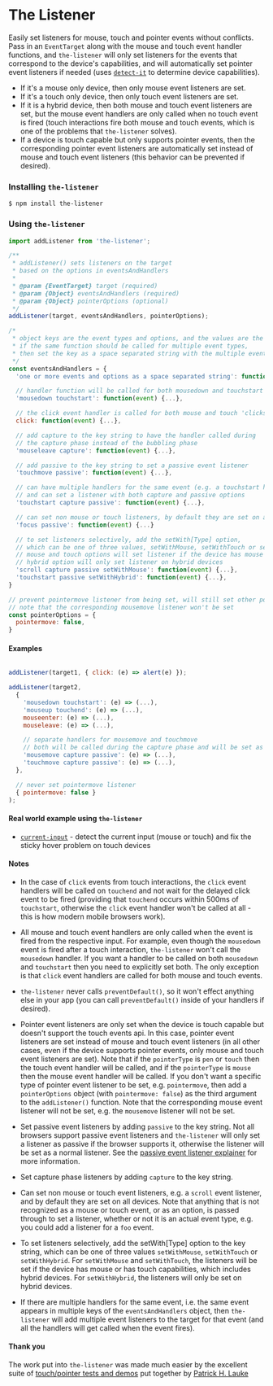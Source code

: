 # The Listener

Easily set listeners for mouse, touch and pointer events without conflicts. Pass in an `EventTarget` along with the mouse and touch event handler functions, and `the-listener` will only set listeners for the events that correspond to the device's capabilities, and will automatically set pointer event listeners if needed (uses [`detect-it`][detectIt] to determine device capabilities).

- If it's a mouse only device, then only mouse event listeners are set.
- If it's a touch only device, then only touch event listeners are set.
- If it is a hybrid device, then both mouse and touch event listeners are set, but the mouse event handlers are only called when no touch event is fired (touch interactions fire both mouse and touch events, which is one of the problems that `the-listener` solves).
- If a device is touch capable but only supports pointer events, then the corresponding pointer event listeners are automatically set instead of mouse and touch event listeners (this behavior can be prevented if desired).


### Installing `the-listener`
```terminal
$ npm install the-listener
```

### Using `the-listener`

```javascript
import addListener from 'the-listener';
```
```javascript
/**
 * addListener() sets listeners on the target
 * based on the options in eventsAndHandlers
 *
 * @param {EventTarget} target (required)
 * @param {Object} eventsAndHandlers (required)
 * @param {Object} pointerOptions (optional)
 */
addListener(target, eventsAndHandlers, pointerOptions);
```
```javascript
/*
 * object keys are the event types and options, and the values are the handlers,
 * if the same function should be called for multiple event types,
 * then set the key as a space separated string with the multiple event types
 */
const eventsAndHandlers = {
  'one or more events and options as a space separated string': function handler(event) {...},

  // handler function will be called for both mousedown and touchstart events,
  'mousedown touchstart': function(event) {...},

  // the click event handler is called for both mouse and touch 'clicks' without any delay
  click: function(event) {...},

  // add capture to the key string to have the handler called during
  // the capture phase instead of the bubbling phase
  'mouseleave capture': function(event) {...},

  // add passive to the key string to set a passive event listener
  'touchmove passive': function(event) {...},

  // can have multiple handlers for the same event (e.g. a touchstart handler was also set above)
  // and can set a listener with both capture and passive options
  'touchstart capture passive': function(event) {...},

  // can set non mouse or touch listeners, by default they are set on all devices
  'focus passive': function(event) {...}

  // to set listeners selectively, add the setWith[Type] option,
  // which can be one of three values, setWithMouse, setWithTouch or setWithHybrid,
  // mouse and touch options will set listener if the device has mouse or has touch (includes hybrids)
  // hybrid option will only set listener on hybrid devices
  'scroll capture passive setWithMouse': function(event) {...},
  'touchstart passive setWithHybrid': function(event) {...},
}

// prevent pointermove listener from being set, will still set other pointer listeners
// note that the corresponding mousemove listener won't be set
const pointerOptions = {
  pointermove: false,
}
```

#### Examples
```javascript

addListener(target1, { click: (e) => alert(e) });

addListener(target2,
  {
    'mousedown touchstart': (e) => (...),
    'mouseup touchend': (e) => (...),
    mouseenter: (e) => (...),
    mouseleave: (e) => (...),

    // separate handlers for mousemove and touchmove
    // both will be called during the capture phase and will be set as passive listeners
    'mousemove capture passive': (e) => (...),
    'touchmove capture passive': (e) => (...),
  },

  // never set pointermove listener
  { pointermove: false }
);
```

#### Real world example using `the-listener`
- [`current-input`][currentInput] - detect the current input (mouse or touch) and fix the sticky hover problem on touch devices

#### Notes
- In the case of `click` events from touch interactions, the `click` event handlers will be called on `touchend` and not wait for the delayed click event to be fired (providing that `touchend` occurs within 500ms of `touchstart`, otherwise the `click` event handler won't be called at all - this is how modern mobile browsers work).

- All mouse and touch event handlers are only called when the event is fired from the respective input. For example, even though the `mousedown` event is fired after a touch interaction, `the-listener` won't call the `mousedown` handler. If you want a handler to be called on both `mousedown` and `touchstart` then you need to explicitly set both. The only exception is that `click` event handlers are called for both mouse and touch events.

- `the-listener` never calls `preventDefault()`, so it won't effect anything else in your app (you can call `preventDefault()` inside of your handlers if desired).

- Pointer event listeners are only set when the device is touch capable but doesn't support the touch events api. In this case, pointer event listeners are set instead of mouse and touch event listeners (in all other cases, even if the device supports pointer events, only mouse and touch event listeners are set). Note that if the `pointerType` is `pen` or `touch` then the touch event handler will be called, and if the `pointerType` is `mouse` then the mouse event handler will be called. If you don't want a specific type of pointer event listener to be set, e.g. `pointermove`, then add a `pointerOptions` object (with `pointermove: false`) as the third argument to the `addListener()` function. Note that the corresponding mouse event listener will not be set, e.g. the `mousemove` listener will not be set.

- Set passive event listeners by adding `passive` to the key string. Not all browsers support passive event listeners and `the-listener` will only set a listener as passive if the browser supports it, otherwise the listener will be set as a normal listener. See the [passive event listener explainer][passiveExplainer] for more information.

- Set capture phase listeners by adding `capture` to the key string.

- Can set non mouse or touch event listeners, e.g. a `scroll` event listener, and by default they are set on all devices. Note that anything that is not recognized as a mouse or touch event, or as an option, is passed through to set a listener, whether or not it is an actual event type, e.g. you could add a listener for a `foo` event.

- To set listeners selectively, add the setWith[Type] option to the key string, which can be one of three values `setWithMouse`, `setWithTouch` or `setWithHybrid`. For `setWithMouse` and `setWithTouch`, the listeners will be set if the device has mouse or has touch capabilities, which includes hybrid devices. For `setWithHybrid`, the listeners will only be set on hybrid devices.

- If there are multiple handlers for the same event, i.e. the same event appears in multiple keys of the `eventsAndHandlers` object, then `the-listener` will add multiple event listeners to the target for that event (and all the handlers will get called when the event fires).

#### Thank you
The work put into `the-listener` was made much easier by the excellent suite of [touch/pointer tests and demos][touchTests] put together by [Patrick H. Lauke][patrickHLauke]

[detectIt]: https://github.com/rafrex/detect-it
[currentInput]: https://github.com/rafrex/current-input

[passiveExplainer]: https://github.com/WICG/EventListenerOptions/blob/gh-pages/explainer.md

[touchTests]: https://patrickhlauke.github.io/touch/
[patrickHLauke]: https://github.com/patrickhlauke

